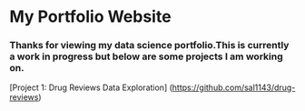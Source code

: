 # My Portfolio Website

### Thanks for viewing my data science portfolio.This is currently a work in progress but below are some projects I am working on.

[Project 1: Drug Reviews Data Exploration] (https://github.com/sal1143/drug-reviews)
